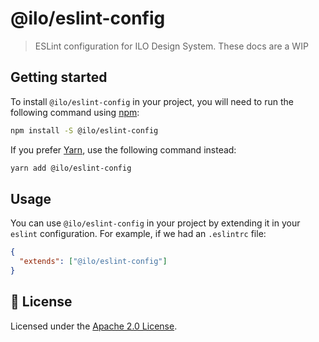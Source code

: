 # @ilo/eslint-config

> ESLint configuration for ILO Design System. These docs are a WIP

## Getting started

To install `@ilo/eslint-config` in your project, you will need to run the
following command using [npm](https://www.npmjs.com/):

```bash
npm install -S @ilo/eslint-config
```

If you prefer [Yarn](https://yarnpkg.com/en/), use the following command
instead:

```bash
yarn add @ilo/eslint-config
```

## Usage

You can use `@ilo/eslint-config` in your project by extending it in your
`eslint` configuration. For example, if we had an `.eslintrc` file:

```json
{
  "extends": ["@ilo/eslint-config"]
}
```

## 📝 License

Licensed under the [Apache 2.0 License](/LICENSE).
